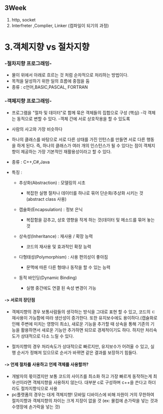 ## 3Week



1.  http, socket
2.  Interfreter ,Complier, Linker (컴파일이 되기의 과정)
# 3.객체지향 vs 절차지향
### -절차지향 프로그래밍-
* 물이 위에서 아래로 흐르는 것 처럼 순차적으로 처리하는 방법이다.
* 목적을 달성하기 위한 일의 흐름에 중점을 둠
* 종류 : c언어,BASIC,PASCAL, FORTRAN

### -객체지향 프로그래밍-
* 프로그램을 "절차 및 데이터"로 함께 묶은 객체들의 집합으로 구성 (핵심)
        -각 객체는 동적으로 변할 수 있다.
        -객체 간에 서로 상호작용을 할 수 있도록 

* 사람의 사고와 가장 비슷하다

* 하나의 클래스를 바탕으로 서로 다른 상태를 가진 인턴스를 만들면 서로 다른 행동을 하게 된다. 즉, 하나의 클래스가 여러 개의 인스턴스가 될 수 있다는 점이 객체지향이 제공하는 가장 기본적인 재활용성이라고 할 수 있다.

* 종류 : C++,C#,Java

* 특징 :

     * 추상화(Abstraction) : 모델링의 시초
       * 복잡한 실행 절차나 데이터를 하나로 묶어 단순화/추상화 시키는 것(abstract class 사용)

  * 캡슐화(Encapsulation) : 정보 은닉
    * 복잡함을 감추고, 상호 영향을 작게 하는 것(데이터 및 메소드를 묶어 놓는 것
  * 상속성(Inheritance) : 재사용 / 확장 능력
    * 코드의 재사용 및 효과적인 확장 능력
  * 다형태성(Polymorphism) : 사용 편의성이 좋아짐
    * 문맥에 따른 다른 형태나 동작을 할 수 있는 능력
  * 동적 바인딩(Dynamic Binding)
    * 실행 중간에도 연결 된 속성 변경이 가능

#### -> 서로의 장단점 
* 객체지향의 경우 보통사람들의 생각하는 방식을 그대로 표현 할 수 있고, 코드의 ㄷ재사용이 가능함에 따라 생산성이 증가한다. 또한 유지보수에도 용이하다.(캡슐화로 인해 주변에 미치는 영향이 최소), 새로운 기능을 추가할 때 상속을 통해 기존의 기능을 활용하면서 새로운 기능만 추가하면 되므로 경제적이기도 하다. 하지만 처리속도가 상대적으로 다소 느릴 수 있다. 

* 절차지향의 경우 처리속도가 상대적으로 빠르지만, 유지보수가 어려울 수 있고, 실행 순서가 정해져 있으므로 순서가 바뀌면 같은 결과를 보장하기 힘들다.

#### -> 언제 절차를 사용하고 언제 객체를 사용할까?
* 개발자의 몫이겠지만 보통 코드의 사이즈를 최소화 하고 가장 빠르게 동작하는게 최우선이라면 객체지향을 사용하지 않는다. 대부분 c로 구성하며 c++을 쓴다고 하더라도 절차지향식으로 사용
* pc플랫폼의 경우는 대게 객체지향! 모바일 디바이스에 비해 자원이 거의 무한하여 절차지향과 객체지향의 차이는 크게 지장이 없을 것 (ex: 물컵에 손가락을 넣는 것과 수영장에 손가락을 넣는 것)





